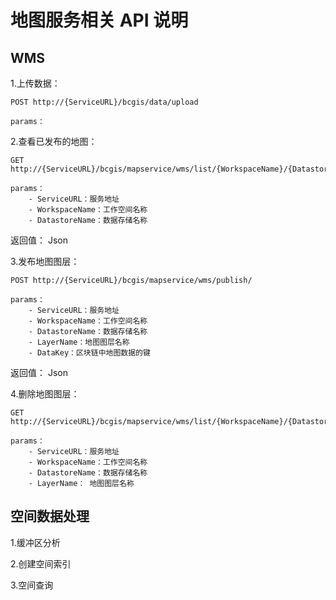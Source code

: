 # 地图服务相关 API 说明

## WMS

1.上传数据：

```
POST http://{ServiceURL}/bcgis/data/upload

params：
```

2.查看已发布的地图：

```
GET http://{ServiceURL}/bcgis/mapservice/wms/list/{WorkspaceName}/{DatastoreName}

params：
    - ServiceURL：服务地址
    - WorkspaceName：工作空间名称
    - DatastoreName：数据存储名称
```

返回值： Json

3.发布地图图层：

```
POST http://{ServiceURL}/bcgis/mapservice/wms/publish/

params：
    - ServiceURL：服务地址
    - WorkspaceName：工作空间名称
    - DatastoreName：数据存储名称
    - LayerName：地图图层名称
    - DataKey：区块链中地图数据的键
```

返回值： Json

4.删除地图图层：

```
GET http://{ServiceURL}/bcgis/mapservice/wms/list/{WorkspaceName}/{DatastoreName}/{LayerName}

params：
    - ServiceURL：服务地址
    - WorkspaceName：工作空间名称
    - DatastoreName：数据存储名称
    - LayerName： 地图图层名称
```

## 空间数据处理

1.缓冲区分析

2.创建空间索引

3.空间查询
